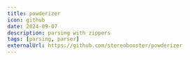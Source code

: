 ```yaml
---
title: powderizer
icon: github
date: 2024-09-07
description: parsing with zippers
tags: [parsing, parser]
externalUrl: https://github.com/stereobooster/powderizer
---
```

